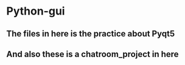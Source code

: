 # Python-gui

## The files in here is the practice about Pyqt5

## And also these is a chatroom_project in here 
